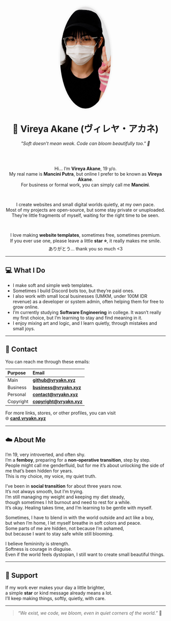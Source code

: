 <div align="center">
  <img src="https://github.com/manciniputra28/manciniputra28/blob/main/pfp.jpg?raw=true" width="160" height="320" style="border-radius: 50%; object-fit: cover; box-shadow: 0 0 10px rgba(0,0,0,0.1);" alt="Vireya Akane Profile Picture">
  
  <h1>🌷 Vireya Akane (ヴィレヤ・アカネ)</h1>
  <em>"Soft doesn’t mean weak. Code can bloom beautifully too." 🌸</em>

  <br><br>

  Hi... I’m <b>Vireya Akane</b>, 19 y/o.  
  My real name is <b>Mancini Putra</b>, but online I prefer to be known as <b>Vireya Akane</b>.  
  For business or formal work, you can simply call me <b>Mancini</b>.  

  <br>

  I create websites and small digital worlds quietly, at my own pace.  
  Most of my projects are open-source, but some stay private or unuploaded.  
  They’re little fragments of myself, waiting for the right time to be seen.  

  <br>

  I love making <b>website templates</b>, sometimes free, sometimes premium.  
  If you ever use one, please leave a little <b>star ⭐</b>, it really makes me smile.  
  ありがとう... thank you so much <3
</div>

---

## 💻 What I Do
- I make soft and simple web templates.  
- Sometimes I build Discord bots too, but they’re paid ones.  
- I also work with small local businesses (UMKM, under 100M IDR revenue) as a developer or system admin, often helping them for free to grow online.  
- I’m currently studying **Software Engineering** in college. It wasn’t really my first choice, but I’m learning to stay and find meaning in it.  
- I enjoy mixing art and logic, and I learn quietly, through mistakes and small joys.  

---

## 💌 Contact
You can reach me through these emails:

| Purpose | Email |
|:--|:--|
| Main | **github@vryakn.xyz** |
| Business | **business@vryakn.xyz** |
| Personal | **contact@vryakn.xyz** |
| Copyright | **copyright@vryakn.xyz** |

For more links, stores, or other profiles, you can visit  
🌐 [**card.vryakn.xyz**](https://card.vryakn.xyz)

---

## ☁️ About Me
I’m 19, very introverted, and often shy.  
I’m a **femboy**, preparing for a **non-operative transition**, step by step.  
People might call me genderfluid, but for me it’s about unlocking the side of me that’s been hidden for years.  
This is my choice, my voice, my quiet truth.  

I’ve been in **social transition** for about three years now.  
It’s not always smooth, but I’m trying.  
I’m still managing my weight and keeping my diet steady,  
though sometimes I hit burnout and need to rest for a while.  
It’s okay. Healing takes time, and I’m learning to be gentle with myself.  

Sometimes, I have to blend in with the world outside and act like a boy,  
but when I’m home, I let myself breathe in soft colors and peace.  
Some parts of me are hidden, not because I’m ashamed,  
but because I want to stay safe while still blooming.  

I believe femininity is strength.  
Softness is courage in disguise.  
Even if the world feels dystopian, I still want to create small beautiful things.  

---

## 💖 Support
If my work ever makes your day a little brighter,  
a simple **star** or kind message already means a lot.  
I’ll keep making things, softly, quietly, with care.  

---

> *“We exist, we code, we bloom, even in quiet corners of the world.”* 🌸
